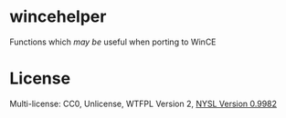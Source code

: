 # wincehelper
Functions which *may be* useful when porting to WinCE

# License
Multi-license: CC0, Unlicense, WTFPL Version 2, [NYSL Version 0.9982](http://www.kmonos.net/nysl/)

